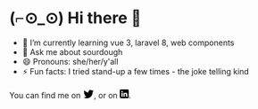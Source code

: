 # (⌐⊙_⊙) Hi there 👋

- 🌱 I’m currently learning vue 3, laravel 8, web components
- 💬 Ask me about sourdough
- 😄 Pronouns: she/her/y'all
- ⚡ Fun facts: I tried stand-up a few times - the joke telling kind

<!-- Actual text -->

You can find me on [![Twitter][1.2]][1], or on [![LinkedIn][2.2]][2].

<!-- Icons -->

[1.2]: https://raw.githubusercontent.com/goplano/goplano/main/bird.png (twitter icon without padding)
[2.2]: https://raw.githubusercontent.com/goplano/goplano/main/in.png (LinkedIn icon without padding)

<!-- Links to your social media accounts -->

[1]: https://twitter.com/goplano
[2]: https://www.linkedin.com/in/suecarson/

<!--
[![Sue's GitHub stats](https://github-readme-stats.vercel.app/api?username=goplano)](https://github.com/goplano/github-readme-stats)

[![Top Langs](https://github-readme-stats.vercel.app/api/top-langs/?username=goplano)](https://github.com/goplano/github-readme-stats)
-->